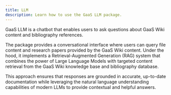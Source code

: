 ```yaml
---
title: LLM
description: Learn how to use the GaaS LLM package.
---
```




GaaS LLM is a chatbot that enables users to ask questions about GaaS Wiki content and bibliography references. 

The package provides a conversational interface where users can query file content and research papers provided by the GaaS Wiki content. 
Under the hood, it implements a Retrieval-Augmented Generation (RAG) system that combines the power of Large Language Models with targeted content retrieval 
from the GaaS Wiki knowledge base and bibliography database.

This approach ensures that responses are grounded in accurate, 
up-to-date documentation while leveraging the natural language understanding capabilities 
of modern LLMs to provide contextual and helpful answers.


